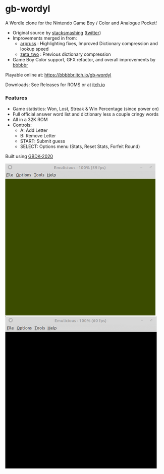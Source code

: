 # gb-wordyl

A Wordle clone for the Nintendo Game Boy / Color and Analogue Pocket!

- Original source by [stacksmashing](https://github.com/stacksmashing/gb-wordle)  ([twitter](http://twitter.com/ghidraninja))
- Improvements merged in from:
  - [arpruss](https://github.com/arpruss/gb-fiver) : Highlighting fixes, Improved Dictionary compression and lookup speed
  - [zeta_two](https://github.com/ZetaTwo/gb-wordle) : Previous dictionary compression
- Game Boy Color support, GFX refactor, and overall improvements by [bbbbbr](https://github.com/bbbbbr/gb-wordle)


Playable online at: https://bbbbbr.itch.io/gb-wordyl

Downloads: See Releases for ROMS or at [itch.io]( https://bbbbbr.itch.io/gb-wordyl)


### Features
  - Game statistics: Won, Lost, Streak & Win Percentage (since power on)
  - Full official answer word list and dictionary less a couple cringy words
  - All in a 32K ROM
  - Controls:
    - A: Add Letter
    - B: Remove Letter
    - START: Submit guess
    - SELECT: Options menu (Stats, Reset Stats, Forfeit Round)

Built using [GBDK-2020](https://github.com/gbdk-2020/gbdk-2020)

![GB-Wordyl gameplay](/info/gb-wordyl_demo.gif)
![GB-Wordyl gameplay](/info/gb-wordyl_demo_cgb.gif)

